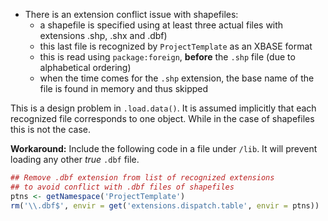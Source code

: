 - There is an extension conflict issue with shapefiles:
  - a shapefile is specified using at least three actual files with extensions .shp, .shx and .dbf)
  - this last file is recognized by `ProjectTemplate` as an XBASE format
  - this is read using `package:foreign`, **before** the `.shp` file (due to alphabetical ordering)
  - when the time comes for the `.shp` extension, the base name of the file is found in memory and thus skipped

This is a design problem in `.load.data()`. It is assumed implicitly that each recognized file corresponds to one object.
While in the case of shapefiles this is not the case.

**Workaround:**
Include the following code in a file under `/lib`.
It will prevent loading any other *true* `.dbf` file.
```R
## Remove .dbf extension from list of recognized extensions
## to avoid conflict with .dbf files of shapefiles
ptns <- getNamespace('ProjectTemplate')
rm('\\.dbf$', envir = get('extensions.dispatch.table', envir = ptns))
```
